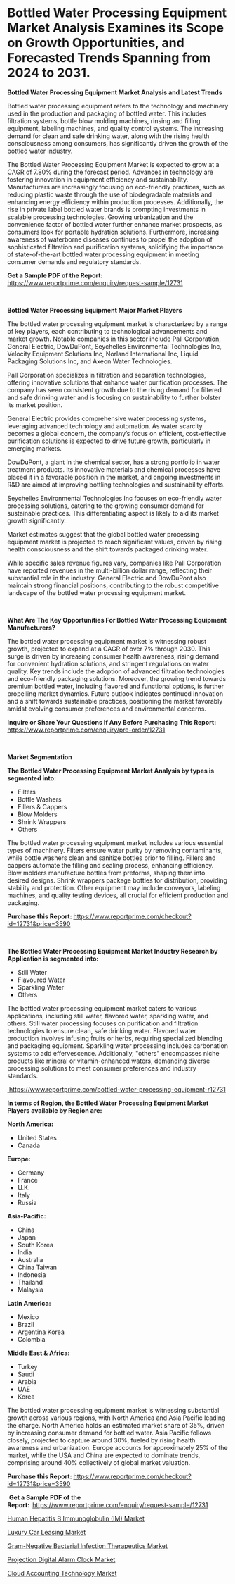 <p><h1>Bottled Water Processing Equipment Market Analysis Examines its Scope on Growth Opportunities, and Forecasted Trends Spanning from 2024 to 2031.</h1></p><p><strong>Bottled Water Processing Equipment Market Analysis and Latest Trends</strong></p>
<p><p>Bottled water processing equipment refers to the technology and machinery used in the production and packaging of bottled water. This includes filtration systems, bottle blow molding machines, rinsing and filling equipment, labeling machines, and quality control systems. The increasing demand for clean and safe drinking water, along with the rising health consciousness among consumers, has significantly driven the growth of the bottled water industry.</p><p>The Bottled Water Processing Equipment Market is expected to grow at a CAGR of 7.80% during the forecast period. Advances in technology are fostering innovation in equipment efficiency and sustainability. Manufacturers are increasingly focusing on eco-friendly practices, such as reducing plastic waste through the use of biodegradable materials and enhancing energy efficiency within production processes. Additionally, the rise in private label bottled water brands is prompting investments in scalable processing technologies. Growing urbanization and the convenience factor of bottled water further enhance market prospects, as consumers look for portable hydration solutions. Furthermore, increasing awareness of waterborne diseases continues to propel the adoption of sophisticated filtration and purification systems, solidifying the importance of state-of-the-art bottled water processing equipment in meeting consumer demands and regulatory standards.</p></p>
<p><strong>Get a Sample PDF of the Report:&nbsp;</strong> <a href="https://www.reportprime.com/enquiry/request-sample/12731">https://www.reportprime.com/enquiry/request-sample/12731</a></p>
<p>&nbsp;</p>
<p><strong>Bottled Water Processing Equipment Major Market Players</strong></p>
<p><p>The bottled water processing equipment market is characterized by a range of key players, each contributing to technological advancements and market growth. Notable companies in this sector include Pall Corporation, General Electric, DowDuPont, Seychelles Environmental Technologies Inc, Velocity Equipment Solutions Inc, Norland International Inc, Liquid Packaging Solutions Inc, and Axeon Water Technologies.</p><p>Pall Corporation specializes in filtration and separation technologies, offering innovative solutions that enhance water purification processes. The company has seen consistent growth due to the rising demand for filtered and safe drinking water and is focusing on sustainability to further bolster its market position.</p><p>General Electric provides comprehensive water processing systems, leveraging advanced technology and automation. As water scarcity becomes a global concern, the company’s focus on efficient, cost-effective purification solutions is expected to drive future growth, particularly in emerging markets.</p><p>DowDuPont, a giant in the chemical sector, has a strong portfolio in water treatment products. Its innovative materials and chemical processes have placed it in a favorable position in the market, and ongoing investments in R&D are aimed at improving bottling technologies and sustainability efforts.</p><p>Seychelles Environmental Technologies Inc focuses on eco-friendly water processing solutions, catering to the growing consumer demand for sustainable practices. This differentiating aspect is likely to aid its market growth significantly.</p><p>Market estimates suggest that the global bottled water processing equipment market is projected to reach significant values, driven by rising health consciousness and the shift towards packaged drinking water.</p><p>While specific sales revenue figures vary, companies like Pall Corporation have reported revenues in the multi-billion dollar range, reflecting their substantial role in the industry. General Electric and DowDuPont also maintain strong financial positions, contributing to the robust competitive landscape of the bottled water processing equipment market.</p></p>
<p>&nbsp;</p>
<p><strong>What Are The Key Opportunities For Bottled Water Processing Equipment Manufacturers?</strong></p>
<p><p>The bottled water processing equipment market is witnessing robust growth, projected to expand at a CAGR of over 7% through 2030. This surge is driven by increasing consumer health awareness, rising demand for convenient hydration solutions, and stringent regulations on water quality. Key trends include the adoption of advanced filtration technologies and eco-friendly packaging solutions. Moreover, the growing trend towards premium bottled water, including flavored and functional options, is further propelling market dynamics. Future outlook indicates continued innovation and a shift towards sustainable practices, positioning the market favorably amidst evolving consumer preferences and environmental concerns.</p></p>
<p><strong>Inquire or Share Your Questions If Any Before Purchasing This Report:</strong> <a href="https://www.reportprime.com/enquiry/pre-order/12731">https://www.reportprime.com/enquiry/pre-order/12731</a></p>
<p>&nbsp;</p>
<p><strong>Market Segmentation</strong></p>
<p><strong>The Bottled Water Processing Equipment Market Analysis by types is segmented into:</strong></p>
<p><ul><li>Filters</li><li>Bottle Washers</li><li>Fillers & Cappers</li><li>Blow Molders</li><li>Shrink Wrappers</li><li>Others</li></ul></p>
<p><p>The bottled water processing equipment market includes various essential types of machinery. Filters ensure water purity by removing contaminants, while bottle washers clean and sanitize bottles prior to filling. Fillers and cappers automate the filling and sealing process, enhancing efficiency. Blow molders manufacture bottles from preforms, shaping them into desired designs. Shrink wrappers package bottles for distribution, providing stability and protection. Other equipment may include conveyors, labeling machines, and quality testing devices, all crucial for efficient production and packaging.</p></p>
<p><strong>Purchase this Report:&nbsp;</strong><a href="https://www.reportprime.com/checkout?id=12731&price=3590">https://www.reportprime.com/checkout?id=12731&price=3590</a></p>
<p>&nbsp;</p>
<p><strong>The Bottled Water Processing Equipment Market Industry Research by Application is segmented into:</strong></p>
<p><ul><li>Still Water</li><li>Flavoured Water</li><li>Sparkling Water</li><li>Others</li></ul></p>
<p><p>The bottled water processing equipment market caters to various applications, including still water, flavored water, sparkling water, and others. Still water processing focuses on purification and filtration technologies to ensure clean, safe drinking water. Flavored water production involves infusing fruits or herbs, requiring specialized blending and packaging equipment. Sparkling water processing includes carbonation systems to add effervescence. Additionally, "others" encompasses niche products like mineral or vitamin-enhanced waters, demanding diverse processing solutions to meet consumer preferences and industry standards.</p></p>
<p><a href="https://www.reportprime.com/bottled-water-processing-equipment-r12731">&nbsp;https://www.reportprime.com/bottled-water-processing-equipment-r12731</a></p>
<p><strong>In terms of Region, the Bottled Water Processing Equipment Market Players available by Region are:</strong></p>
<p>
    <p> <strong> North America: </strong>
        <ul>
            <li>United States</li>
            <li>Canada</li>
        </ul>
        </p> 
    <p> <strong> Europe: </strong>
        <ul>
            <li>Germany</li>
            <li>France</li>
            <li>U.K.</li>
            <li>Italy</li>
            <li>Russia</li>
        </ul>
        </p> 
    <p> <strong> Asia-Pacific: </strong>
        <ul>
            <li>China</li>
            <li>Japan</li>
            <li>South Korea</li>
            <li>India</li>
            <li>Australia</li>
            <li>China Taiwan</li>
            <li>Indonesia</li>
            <li>Thailand</li>
            <li>Malaysia</li>
        </ul>
        </p> 
    <p> <strong> Latin America: </strong>
        <ul>
            <li>Mexico</li>
            <li>Brazil</li>
            <li>Argentina Korea</li>
            <li>Colombia</li>
        </ul>
        </p> 
    <p> <strong> Middle East & Africa: </strong>
        <ul>
            <li>Turkey</li>
            <li>Saudi</li>
            <li>Arabia</li>
            <li>UAE</li>
            <li>Korea</li>
        </ul>
    </p>
    </p>
<p><p>The bottled water processing equipment market is witnessing substantial growth across various regions, with North America and Asia Pacific leading the charge. North America holds an estimated market share of 35%, driven by increasing consumer demand for bottled water. Asia Pacific follows closely, projected to capture around 30%, fueled by rising health awareness and urbanization. Europe accounts for approximately 25% of the market, while the USA and China are expected to dominate trends, comprising around 40% collectively of global market valuation.</p></p>
<p><strong>Purchase this Report: </strong><a href="https://www.reportprime.com/checkout?id=12731&price=3590">https://www.reportprime.com/checkout?id=12731&price=3590</a></p>
<p>&nbsp;<strong>Get a Sample PDF of the Report:&nbsp;&nbsp;</strong><a href="https://www.reportprime.com/enquiry/request-sample/12731">https://www.reportprime.com/enquiry/request-sample/12731</a></p>
<p><strong></strong></p>
<p><p><a href="https://issuu.com/reportprime-2/docs/human-hepatitis-b-immunoglobulin-im_54de4d8fd1ad34">Human Hepatitis B Immunoglobulin (IM) Market</a></p><p><a href="https://www.linkedin.com/pulse/luxury-car-leasing-industry-sector-market-dynamics-s2grc?trackingId=xzAR7oW3SSKEaWvoAjFimw%3D%3D">Luxury Car Leasing Market</a></p><p><a href="https://issuu.com/reportprime-2/docs/gram-negative-bacterial-infection-t_a42ec8598e1a09">Gram-Negative Bacterial Infection Therapeutics Market</a></p><p><a href="https://medium.com/@kirstencharrison82024/global-projection-digital-alarm-clock-market-trends-analysis-and-future-growth-prospects-4b01f7889876">Projection Digital Alarm Clock Market</a></p><p><a href="https://www.linkedin.com/pulse/insights-cloud-accounting-technology-market-size-which-ryehc?trackingId=tHWLQf9QRyuXSVa%2Bro%2FUPw%3D%3D">Cloud Accounting Technology Market</a></p></p>